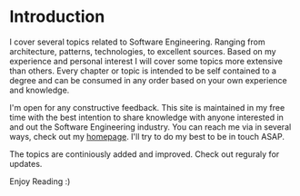 # Introduction

I cover several topics related to Software Engineering. Ranging from architecture, patterns, technologies, to excellent sources.
Based on my experience and personal interest I will cover some topics more extensive than others. Every chapter or topic is intended to be self contained to a degree and can be consumed in any order based on your own experience and knowledge.

I'm open for any constructive feedback. This site is maintained in my free time with the best intention to share knowledge with anyone interested in and out the Software Engineering industry. You can reach me via in several ways, check out my [homepage](https://segersian.com/). I'll try to do my best to be in touch ASAP.

The topics are continiously added and improved. Check out reguraly for updates.

Enjoy Reading :)